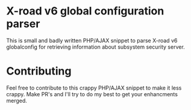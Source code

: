 # X-road v6 global configuration parser
This is small and badly written PHP/AJAX snippet to parse X-road v6 globalconfig for retrieving information about subsystem security server.

# Contributing
Feel free to contribute to this crappy PHP/AJAX snippet to make it less crappy. Make PR's and I'll try to do my best to get your enhancments merged.

